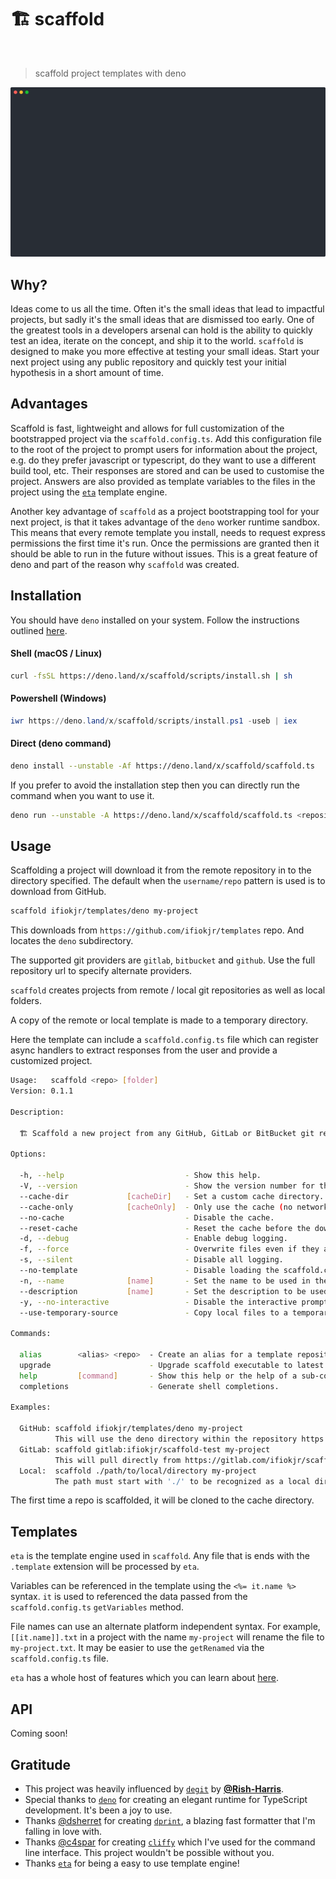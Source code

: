 # 🏗️ scaffold

<br />

> scaffold project templates with deno

![Scaffold Cli Output!](./assets/example.svg "Scaffold Cli Output")

## Why?

Ideas come to us all the time. Often it's the small ideas that lead to impactful projects, but sadly it's the small ideas that are dismissed too early. One of the greatest tools in a developers arsenal can hold is the ability to quickly test an idea, iterate on the concept, and ship it to the world. `scaffold` is designed to make you more effective at testing your small ideas. Start your next project using any public repository and quickly test your initial hypothesis in a short amount of time.

## Advantages

Scaffold is fast, lightweight and allows for full customization of the bootstrapped project via the `scaffold.config.ts`. Add this configuration file to the root of the project to prompt users for information about the project, e.g. do they prefer javascript or typescript, do they want to use a different build tool, etc. Their responses are stored and can be used to customise the project. Answers are also provided as template variables to the files in the project using the [`eta`](https://github.com/eta-dev/eta) template engine.

Another key advantage of `scaffold` as a project bootstrapping tool for your next project, is that it takes advantage of the `deno` worker runtime sandbox. This means that every remote template you install, needs to request express permissions the first time it's run. Once the permissions are granted then it should be able to run in the future without issues. This is a great feature of deno and part of the reason why `scaffold` was created.

## Installation

You should have `deno` installed on your system. Follow the instructions outlined [here](https://deno.land/x/install/).

#### Shell (macOS / Linux)

```bash
curl -fsSL https://deno.land/x/scaffold/scripts/install.sh | sh
```

#### Powershell (Windows)

```powershell
iwr https://deno.land/x/scaffold/scripts/install.ps1 -useb | iex
```

#### Direct (deno command)

```bash
deno install --unstable -Af https://deno.land/x/scaffold/scaffold.ts
```

If you prefer to avoid the installation step then you can directly run the command when you want to use it.

```bash
deno run --unstable -A https://deno.land/x/scaffold/scaffold.ts <repository> <projectName>
```

## Usage

Scaffolding a project will download it from the remote repository in to the directory specified. The default when the `username/repo` pattern is used is to download from GitHub.

```bash
scaffold ifiokjr/templates/deno my-project
```

This downloads from `https://github.com/ifiokjr/templates` repo. And locates the `deno` subdirectory.

The supported git providers are `gitlab`, `bitbucket` and `github`. Use the full repository url to specify alternate providers.

`scaffold` creates projects from remote / local git repositories as well as local folders.

A copy of the remote or local template is made to a temporary directory.

Here the template can include a `scaffold.config.ts` file which can register async handlers to extract responses from the user and provide a customized project.

```bash
Usage:   scaffold <repo> [folder]
Version: 0.1.1

Description:

  🏗️ Scaffold a new project from any GitHub, GitLab or BitBucket git repository.

Options:

  -h, --help                           - Show this help.
  -V, --version                        - Show the version number for this program.
  --cache-dir             [cacheDir]   - Set a custom cache directory.
  --cache-only            [cacheOnly]  - Only use the cache (no network requests).
  --no-cache                           - Disable the cache.
  --reset-cache                        - Reset the cache before the download.
  -d, --debug                          - Enable debug logging.
  -f, --force                          - Overwrite files even if they already exist.
  -s, --silent                         - Disable all logging.
  --no-template                        - Disable loading the scaffold.config.ts file.
  -n, --name              [name]       - Set the name to be used in the template
  --description           [name]       - Set the description to be used in the template
  -y, --no-interactive                 - Disable the interactive prompt. Might break permission requests.
  --use-temporary-source               - Copy local files to a temporary directory.

Commands:

  alias        <alias> <repo>  - Create an alias for a template repository
  upgrade                      - Upgrade scaffold executable to latest or given version.
  help         [command]       - Show this help or the help of a sub-command.
  completions                  - Generate shell completions.

Examples:

  GitHub: scaffold ifiokjr/templates/deno my-project
          This will use the deno directory within the repository https://github.com/ifiokjr/templates
  GitLab: scaffold gitlab:ifiokjr/scaffold-test my-project
          This will pull directly from https://gitlab.com/ifiokjr/scaffold-test
  Local:  scaffold ./path/to/local/directory my-project
          The path must start with './' to be recognized as a local directory.
```

The first time a repo is scaffolded, it will be cloned to the cache directory.

## Templates

`eta` is the template engine used in `scaffold`. Any file that is ends with the `.template` extension will be processed by `eta`.

Variables can be referenced in the template using the `<%= it.name %>` syntax. `it` is used to referenced the data passed from the `scaffold.config.ts` `getVariables` method.

File names can use an alternate platform independent syntax. For example, `[[it.name]].txt` in a project with the name `my-project` will rename the file to `my-project.txt`. It may be easier to use the `getRenamed` via the `scaffold.config.ts` file.

`eta` has a whole host of features which you can learn about [here](https://eta.js.org/docs/syntax#syntax-overview).

## API

<!--TEMPLATE: a.b-->Coming soon!<!--/TEMPLATE: a.b-->

## Gratitude

- This project was heavily influenced by [`degit`](https://github.com/Rich-Harris/degit) by **[@Rish-Harris](https://github.com/Rich-Harris)**.
- Special thanks to [`deno`](https://github.com/denoland/deno) for creating an elegant runtime for TypeScript development. It's been a joy to use.
- Thanks [@dsherret](https://github.com/dsherret) for creating [`dprint`](https://github.com/dprint/dprint), a blazing fast formatter that I'm falling in love with.
- Thanks [@c4spar](https://github.com/c4spar) for creating [`cliffy`](https://github.com/c4spar/deno-cliffy) which I've used for the command line interface. This project wouldn't be possible without you.
- Thanks [`eta`](https://github.com/eta-dev/eta) for being a easy to use template engine!
